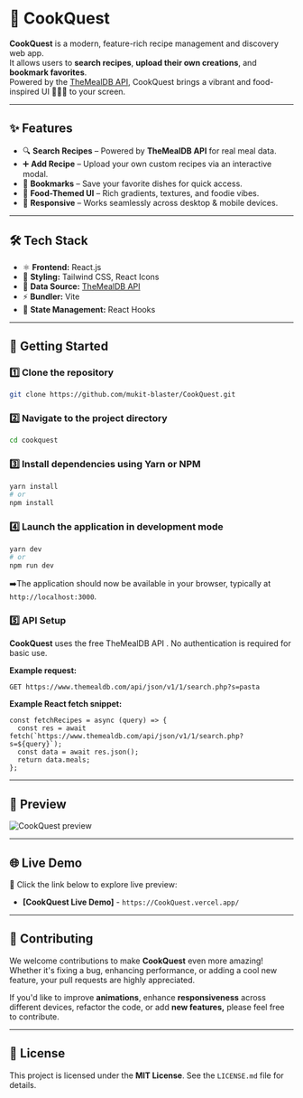 # 🍳 CookQuest  
**CookQuest** is a modern, feature-rich recipe management and discovery web app.  
It allows users to **search recipes**, **upload their own creations**, and **bookmark favorites**.  
Powered by the [TheMealDB API](https://www.themealdb.com/), CookQuest brings a vibrant and food-inspired UI 🍕🥗🍰 to your screen.  

---

## ✨ Features  

- 🔍 **Search Recipes** – Powered by **TheMealDB API** for real meal data.  
- ➕ **Add Recipe** – Upload your own custom recipes via an interactive modal.  
- 📌 **Bookmarks** – Save your favorite dishes for quick access.  
- 🎨 **Food-Themed UI** – Rich gradients, textures, and foodie vibes.  
- 📱 **Responsive** – Works seamlessly across desktop & mobile devices.  

---

## 🛠️ Tech Stack  

- ⚛️ **Frontend:** React.js  
- 🎨 **Styling:** Tailwind CSS, React Icons  
- 🔗 **Data Source:** [TheMealDB API](https://www.themealdb.com/)  
- ⚡ **Bundler:** Vite  
- 🔄 **State Management:** React Hooks  

---

## 🚀 Getting Started  

### 1️⃣ Clone the repository  
```bash
git clone https://github.com/mukit-blaster/CookQuest.git
```
### 2️⃣ Navigate to the project directory
```bash
cd cookquest
```
### 3️⃣ Install dependencies using Yarn or NPM
```bash
yarn install
# or
npm install
```
### 4️⃣ Launch the application in development mode
```bash
yarn dev
# or
npm run dev
```
➡️The application should now be available in your browser, typically at `http://localhost:3000`.


### 5️⃣ API Setup

**CookQuest** uses the free TheMealDB API
.
No authentication is required for basic use.

**Example request:**
```
GET https://www.themealdb.com/api/json/v1/1/search.php?s=pasta
```

**Example React fetch snippet:**
```
const fetchRecipes = async (query) => {
  const res = await fetch(`https://www.themealdb.com/api/json/v1/1/search.php?s=${query}`);
  const data = await res.json();
  return data.meals;
};
```
---

## 🎥 Preview


![CookQuest preview](./cookquest.png)

---

## 🌐 Live Demo

🔗 Click the link below to explore live preview:

* **[CookQuest Live Demo]** - `https://CookQuest.vercel.app/`

---

## 🤝 Contributing

We welcome contributions to make **CookQuest** even more amazing! Whether it's fixing a bug, enhancing performance, or adding a cool new feature, your pull requests are highly appreciated.

If you'd like to improve **animations**, enhance **responsiveness** across different devices, refactor the code, or add **new features,** please feel free to contribute.

---

## 📄 License

This project is licensed under the **MIT License**. See the `LICENSE.md` file for details.

